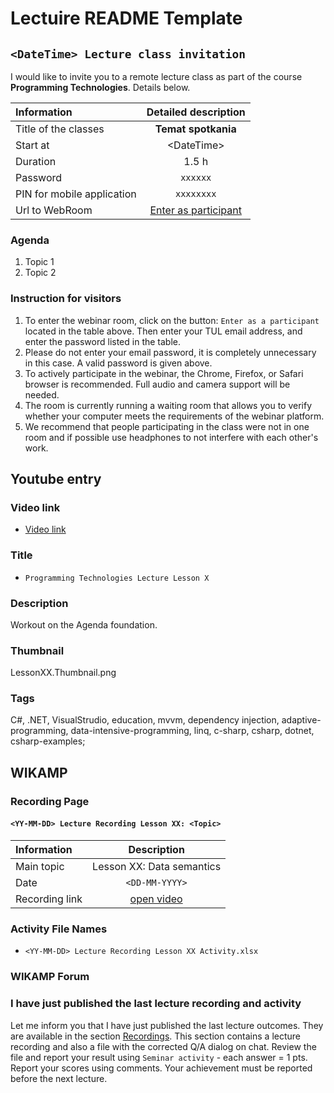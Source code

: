# Lectuire README Template

## `<DateTime> Lecture class invitation`

I would like to invite you to a remote lecture class as part of the course **Programming Technologies**. Details below.

| Information                |                            Detailed description                             |
| :------------------------- | :-------------------------------------------------------------------------: |
| Title of the classes       |                             **Temat spotkania**                             |
| Start at                   |                                \<DateTime\>                                 |
| Duration                   |                                    1.5 h                                    |
| Password                   |                                  `xxxxxx`                                   |
| PIN for mobile application |                                 `xxxxxxxx`                                  |
| Url to WebRoom             | [Enter as participant](https://web3-celpl.clickmeeting.com/webinary3-21504) |

### Agenda

1. Topic 1
1. Topic 2

### Instruction for visitors

1. To enter the webinar room, click on the button: `Enter as a participant` located in the table above. Then enter your TUL email address, and enter the password listed in the table.
1. Please do not enter your email password, it is completely unnecessary in this case. A valid password is given above.
1. To actively participate in the webinar, the Chrome, Firefox, or Safari browser is recommended. Full audio and camera support will be needed.
1. The room is currently running a waiting room that allows you to verify whether your computer meets the requirements of the webinar platform.
1. We recommend that people participating in the class were not in one room and if possible use headphones to not interfere with each other's work.

## Youtube entry

### Video link

- [Video link](https://a.b.c)

### Title

- `Programming Technologies Lecture Lesson X`

### Description

Workout on the Agenda foundation.

### Thumbnail

LessonXX.Thumbnail.png

### Tags

C#, .NET, VisualStrudio, education, mvvm, dependency injection, adaptive-programming, data-intensive-programming, linq, c-sharp, csharp, dotnet, csharp-examples;

## WIKAMP

### Recording Page

#### `<YY-MM-DD> Lecture Recording Lesson XX: <Topic>`

| Information    |         Description         |
| :------------- | :-------------------------: |
| Main topic     |  Lesson XX: Data semantics  |
| Date           |       `<DD-MM-YYYY>`        |
| Recording link | [open video](https://a.b.c) |

### Activity File Names

- `<YY-MM-DD> Lecture Recording Lesson XX Activity.xlsx`

### WIKAMP Forum

### I have just published the last lecture recording and activity

Let me inform you that I have just published the last lecture outcomes. They are available in the section [Recordings](https://ife.edu.p.lodz.pl/course/view.php?id=224#section-3). This section contains a lecture recording and also a file with the corrected Q/A dialog on chat. Review the file and report your result using `Seminar activity` - each answer = 1 pts. Report your scores using comments. Your achievement must be reported before the next lecture.
